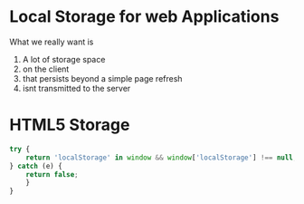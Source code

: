 # Local Storage for web Applications
What we really want is
1. A lot of storage space
1. on the client
1. that persists beyond a simple page refresh
1. isnt transmitted to the server

# HTML5 Storage

```js
try {
    return 'localStorage' in window && window['localStorage'] !== null;
} catch (e) {
    return false;
    }
}